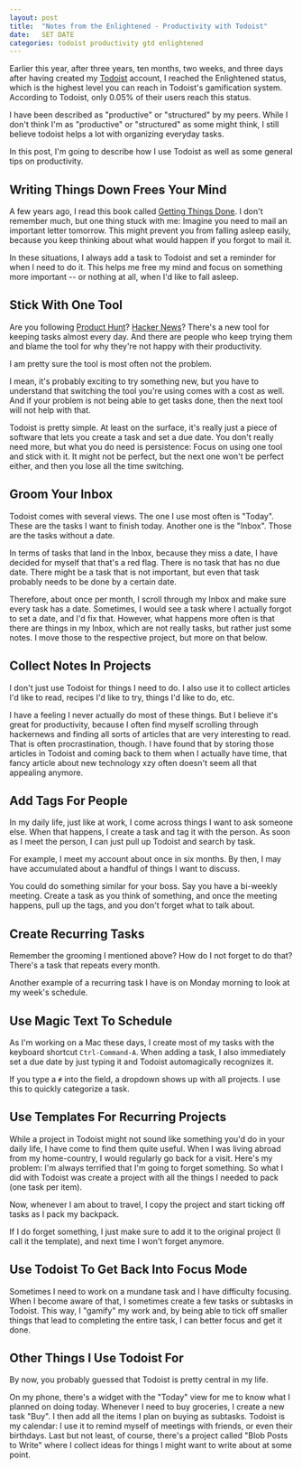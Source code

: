 ```yaml
---
layout: post
title:  "Notes from the Enlightened - Productivity with Todoist"
date:   SET DATE
categories: todoist productivity gtd enlightened
---
```


Earlier this year, after three years, ten months, two weeks, and three days after having created my [Todoist](https://todoist.com) account, I reached the Enlightened status, which is the highest level you can reach in Todoist's gamification system.
According to Todoist, only 0.05% of their users reach this status.

I have been described as "productive" or "structured" by my peers. While I don't think I'm as "productive" or "structured" as some might think, I still believe todoist helps a lot with organizing everyday tasks.

In this post, I'm going to describe how I use Todoist as well as some general tips on productivity.

## Writing Things Down Frees Your Mind

A few years ago, I read this book called [Getting Things Done](https://en.wikipedia.org/wiki/Getting_Things_Done).
I don't remember much, but one thing stuck with me:
Imagine you need to mail an important letter tomorrow.
This might prevent you from falling asleep easily, because you keep thinking about what would happen if you forgot to mail it.

In these situations, I always add a task to Todoist and set a reminder for when I need to do it.
This helps me free my mind and focus on something more important -- or nothing at all, when I'd like to fall asleep.

## Stick With One Tool

Are you following [Product Hunt](https://www.producthunt.com/)? [Hacker News](https://news.ycombinator.com/)? 
There's a new tool for keeping tasks almost every day.
And there are people who keep trying them and blame the tool for why they're not happy with their productivity.

I am pretty sure the tool is most often not the problem.

I mean, it's probably exciting to try something new, but you have to understand that switching the tool you're using comes with a cost as well.
And if your problem is not being able to get tasks done, then the next tool will not help with that.

Todoist is pretty simple.
At least on the surface, it's really just a piece of software that lets you create a task and set a due date.
You don't really need more, but what you do need is persistence:
Focus on using one tool and stick with it.
It might not be perfect, but the next one won't be perfect either, and then you lose all the time switching.

## Groom Your Inbox

Todoist comes with several views.
The one I use most often is "Today".
These are the tasks I want to finish today.
Another one is the "Inbox".
Those are the tasks without a date.

In terms of tasks that land in the Inbox, because they miss a date, I have decided for myself that that's a red flag.
There is no task that has no due date.
There might be a task that is not important, but even that task probably needs to be done by a certain date.

Therefore, about once per month, I scroll through my Inbox and make sure every task has a date.
Sometimes, I would see a task where I actually forgot to set a date, and I'd fix that.
However, what happens more often is that there are things in my Inbox, which are not really tasks, but rather just some notes.
I move those to the respective project, but more on that below.

## Collect Notes In Projects

I don't just use Todoist for things I need to do.
I also use it to collect articles I'd like to read, recipes I'd like to try, things I'd like to do, etc.

I have a feeling I never actually do most of these things.
But I believe it's great for productivity, because I often find myself scrolling through hackernews and finding all sorts of articles that are very interesting to read.
That is often procrastination, though.
I have found that by storing those articles in Todoist and coming back to them when I actually have time, that fancy article about new technology xzy often doesn't seem all that appealing anymore.

## Add Tags For People

In my daily life, just like at work, I come across things I want to ask someone else.
When that happens, I create a task and tag it with the person.
As soon as I meet the person, I can just pull up Todoist and search by task.

For example, I meet my account about once in six months.
By then, I may have accumulated about a handful of things I want to discuss.

You could do something similar for your boss.
Say you have a bi-weekly meeting.
Create a task as you think of something, and once the meeting happens, pull up the tags, and you don't forget what to talk about.

## Create Recurring Tasks

Remember the grooming I mentioned above?
How do I not forget to do that?
There's a task that repeats every month.

Another example of a recurring task I have is on Monday morning to look at my week's schedule.

## Use Magic Text To Schedule

As I'm working on a Mac these days, I create most of my tasks with the keyboard shortcut `Ctrl-Command-A`.
When adding a task, I also immediately set a due date by just typing it and Todoist automagically recognizes it.

If you type a `#` into the field, a dropdown shows up with all projects.
I use this to quickly categorize a task.

## Use Templates For Recurring Projects

While a project in Todoist might not sound like something you'd do in your daily life, I have come to find them quite useful.
When I was living abroad from my home-country, I would regularly go back for a visit.
Here's my problem: I'm always terrified that I'm going to forget something.
So what I did with Todoist was create a project with all the things I needed to pack (one task per item).

Now, whenever I am about to travel, I copy the project and start ticking off tasks as I pack my backpack.

If I do forget something, I just make sure to add it to the original project (I call it the template), and next time I won't forget anymore.

## Use Todoist To Get Back Into Focus Mode

Sometimes I need to work on a mundane task and I have difficulty focusing.
When I become aware of that, I sometimes create a few tasks or subtasks in Todoist.
This way, I "gamify" my work and, by being able to tick off smaller things that lead to completing the entire task, I can better focus and get it done.

## Other Things I Use Todoist For

By now, you probably guessed that Todoist is pretty central in my life.

On my phone, there's a widget with the "Today" view for me to know what I planned on doing today.
Whenever I need to buy groceries, I create a new task "Buy". I then add all the items I plan on buying as subtasks.
Todoist is my calendar: I use it to remind myself of meetings with friends, or even their birthdays.
Last but not least, of course, there's a project called "Blob Posts to Write" where I collect ideas for things I might want to write about at some point.
